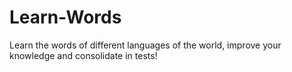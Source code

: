 # Learn-Words
Learn the words of different languages of the world, improve your knowledge and consolidate in tests!
